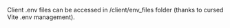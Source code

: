 Client .env files can be accessed in /client/env_files folder (thanks to cursed Vite .env management).
